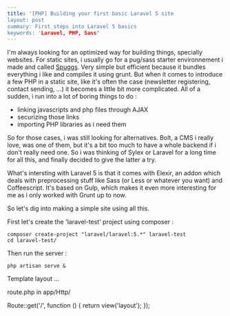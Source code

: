 ```yaml
--- 
title: '[PHP] Building your first basic Laravel 5 site
layout: post
summary: First steps into Laravel 5 basics
keywords: 'Laravel, PHP, Sass'
---
```


I'm always looking for an optimized way for building things, specially websites. For static sites, i usually go for a pug/sass starter environnement i made and called [Spuggs](https://github.com/tameroski/Spugss). Very simple but efficient because it bundles everything i like and compiles it using grunt.
But when it comes to introduce a few PHP in a static site, like it's often the case (newsletter registering, contact sending, ...) it becomes a little bit more complicated. All of a sudden, i run into a lot of boring things to do : 

* linking javascripts and php files through AJAX
* securizing those links
* importing PHP libraries as i need them

So for those cases, i was still looking for alternatives. Bolt, a CMS i really love, was one of them, but it's a bit too much to have a whole backend if i don't really need one. So i was thinking of Sylex or Laravel for a long time for all this, and finally decided to give the latter a try.

What's intersting with Laravel 5 is that it comes with Elexir, an addon which deals with preprocessing stuff like Sass (or Less or whatever you want) and Coffeescript. It's based on Gulp, which makes it even more interesting for me as i only worked with Grunt up to now.

So let's dig into making a simple site using all this.

First let's create the 'laravel-test' project using composer :

```
composer create-project "laravel/laravel:5.*" laravel-test
cd laravel-test/
```

Then run the server :

`php artisan serve &`

Template layout
...

route.php in app/Http/

Route::get('/', function () {
    return view('layout');
});

